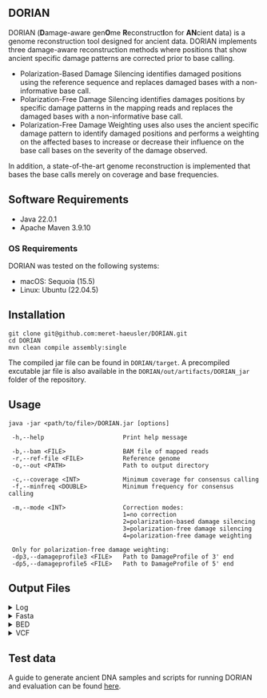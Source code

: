 ## DORIAN
DORIAN (**D**amage-aware gen**O**me **R**econstruct**I**on for **AN**cient data) is a genome reconstruction tool designed for ancient data. DORIAN implements  three damage-aware reconstruction methods where positions that show ancient specific damage patterns are corrected prior to base calling. 

* Polarization-Based Damage Silencing identifies damaged positions using the reference sequence and replaces damaged bases with a non-informative base call.
* Polarization-Free Damage Silencing identifies damages positions by specific damage patterns in the mapping reads and replaces the damaged bases with a non-informative base call.
* Polarization-Free Damage Weighting uses also uses the ancient specific damage pattern to identify damaged positions and performs a weighting on the affected bases to increase or decrease their influence on the base call bases on the severity of the damage observed.

In addition, a state-of-the-art genome reconstruction is implemented that bases the base calls merely on coverage and base frequencies. 

## Software Requirements
* Java 22.0.1
* Apache Maven 3.9.10

### OS Requirements
DORIAN was tested on the following systems:
* macOS: Sequoia (15.5)
* Linux: Ubuntu (22.04.5)

## Installation
```
git clone git@github.com:meret-haeusler/DORIAN.git
cd DORIAN
mvn clean compile assembly:single
```
The compiled jar file can be found in ```DORIAN/target```. A precompiled excutable jar file is also available in the ```DORIAN/out/artifacts/DORIAN_jar``` folder of the repository.


## Usage
`````
java -jar <path/to/file>/DORIAN.jar [options]

 -h,--help                      Print help message

 -b,--bam <FILE>                BAM file of mapped reads
 -r,--ref-file <FILE>           Reference genome
 -o,--out <PATH>                Path to output directory

 -c,--coverage <INT>            Minimum coverage for consensus calling
 -f,--minfreq <DOUBLE>          Minimum frequency for consensus calling

 -m,--mode <INT>                Correction modes:
                                1=no correction
                                2=polarization-based damage silencing
                                3=polarization-free damage silencing
                                4=polarization-free damage weighting

 Only for polarization-free damage weighting:                               
 -dp3,--damageprofile3 <FILE>   Path to DamageProfile of 3' end
 -dp5,--damageprofile5 <FILE>   Path to DamageProfile of 5' end
`````

## Output Files
<details>
<summary>Log</summary>
The log file contains a listing of the specified cli parameters for the given run. In addition, it lists all positions that were considered for correction (in <code>no correction</code> mode, all positions are listed) and some general information on the position.

* <code>CHROM</code>: The name of the reference sequence
* <code>POS</code>: The position in the reference sequence
* <code>REF</code>: The reference base at <code>POS</code>
* <code>COV</code>: The read coverage observed at <code>POS</code> prior correction
* <code>ALLELE_COUNTS_PRIOR</code>: Counts of observed bases prior correction
* <code>ALLELE_COUNTS_CORRECTED</code>: Counts of corrected bases (excluding N's)
* <code>BASE_CALL</code>: Final base call for the position as included in the Fasta
* <code>BASE_FREQ</code>: Frequency with which the <code>BASE_CALL</code> was made (always <code>-1.0</code> for N's, as a N is only called if the coverage or frequency for another base call is too low)
</details>


<details>
<summary>Fasta</summary>
Reconstructed sequence of the input sample. As header, the sample name as specified in the BAM file name and the chosen correction mode are used
</details>


<details>
<summary>BED</summary>

> Only for runs with correction enabled.

File that can be loaded to IGV ([Interactive Genome Viewer](https://igv.org)) together with the BAM and reference file to closer inspect the corrected positions. This highlights the positions on which a correction was performed as well as the two previous and following positions.

</details>


<details>
<summary>VCF</summary>
File similar to VCF files generated in GATK's UnifiedGenotyper or HalotypeCaller. 

In Polarization-Free Damage Weighting, weights that are not a whole number are rounded to the next integer in the AD tag of the VCF file.
</details>

## Test data
A guide to generate ancient DNA samples and scripts for running DORIAN and evaluation can be found [here](https://github.com/meret-haeusler/Supplementary_DORIAN_evaluation).
